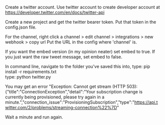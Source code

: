 Create a twitter account.
Use twitter account to create developer account at https://developer.twitter.com/en/docs/twitter-api

Create a new project and get the twitter bearer token.
Put that token in the config.json file.

For the channel, right click a channel > edit channel > integrations > new webhook > copy url
Put the URL in the config where 'channel' is.

If you want the embed version (in my opinion neater) set embed to true.
If you just want the raw tweet message, set embed to false.

In command line, navigate to the folder you've saved this into,
type: pip install -r requirements.txt<br>
type: python twitter.py

You may get an error "Exception: Cannot get stream (HTTP 503): {"title":"ConnectionException","detail":"Your subscription change is currently being provisioned, please try again in a minute.","connection_issue":"ProvisioningSubscription","type":"https://api.twitter.com/2/problems/streaming-connection%22%7D"

Wait a minute and run again.
